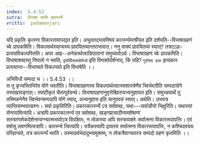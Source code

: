 ```yaml
---
index:  5.4.52
sutra:  विभाषा साति कार्त्स्न्ये
vritti:  padamanjari
---
```


यदि प्रकृतिः कृत्स्ना विकारतामापद्यत इति। अभूततद्भावविषयं कार्त्स्न्यमाश्रीयत इति दर्शयति--विभाषाग्रहणं च्वेः प्रापकमिति। विकल्पार्थस्याप्यस्य प्रापयितव्यान्तराभावात्। ननु वाक्यं प्रापयितव्यं स्यात्? तत्राऽऽह-प्रत्ययविकल्पस्तिति। अपर आह--अनेकार्थत्वान्निपातानां समुच्ययोऽर्थः।
	विभाषाग्रहणं च्वेः प्रापकमिति। विभाषाशब्दस्तु निपातो न भवति, `द्वयोर्विभाषयोर्मध्ये` इति विभक्तेर्दर्शनात्, किं तहि? `गुरोश्च हलः` इत्यकार प्रत्ययान्तः--विभाष्यते विकल्प्यते इति विभाषेति ।।

अभिविधौ सम्पदा च ।। 5.4.53 ।।  
स तु कृभ्वस्तिभिरेव योगे भवतीति। विभाषाग्रहणस्य विकल्पार्थत्वात्स्वशास्त्रेणैव च्विर्भवतीति सम्पदायोगे तस्याप्रसङ्गात्। स्पष्टीकृतं चैतत्पूर्वग्रन्थे।
	विभाषाग्रहणानुवृत्तेश्च्विरप्यभ्यनुज्ञायत इति। समुच्चयार्थे तु तस्मिन्ननेनैव च्विर्भवन्सम्पदापि योगे स्याद्, अभ्यनुज्ञाय इति चानुपपन्नं स्यात्। अथेति। उभयत्र व्याप्तिसम्भवात्प्रश्नः। सर्वा प्रकृतिरिति। प्रकारकार्त्स्न्ये ऽत्र सर्वशब्दः, यथा---सर्वान्नीनो भिक्षुरिति। यथास्यां सेनायामित्यादि। अत्रापि प्रकारकार्त्स्न्य एव सर्वशब्दः, खङ्गप्रासादीनामशेषाणां सस्त्राणामेकदेशेनाप्यग्न्यात्मभावोऽत्र विवक्षितः, न त्वेकस्या अपि सस्त्रव्यक्तेः सर्वात्मना विकाररूपापत्तिः। एवं वर्षासु लवणमित्यत्रापि। कार्त्स्न्य त्वित्यादि। यत्रैकस्यापि द्रव्यस्य सर्वात्मना विकाररूपापत्तिः, न कश्चिदवयवः परिहाप्यते, तत्र कार्त्स्न्यं भवति। तस्मादर्थभेदादुभयमुक्तम्, न त्वेकत्रैवान्यतरत्र सम्पदो ग्रहणं कृतमिति ।।

